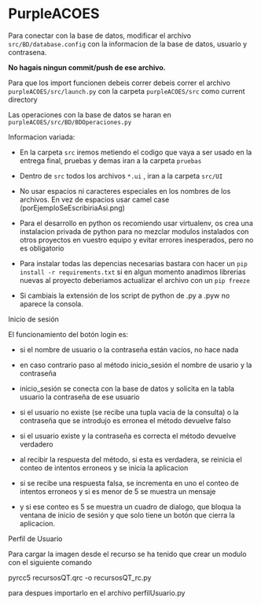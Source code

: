 ﻿# PurpleACOES

Para conectar con la base de datos, modificar el archivo `src/BD/database.config` con la informacion de la base de datos, usuario y contrasena.

**No hagais ningun commit/push de ese archivo.**

Para que los import funcionen debeis correr debeis correr el archivo `purpleACOES/src/launch.py` con la carpeta `purpleACOES/src` como current directory

Las operaciones con la base de datos se haran en `purpleACOES/src/BD/BDOperaciones.py`

Informacion variada:

* En la carpeta `src` iremos metiendo el codigo que vaya a ser usado en la entrega final, pruebas y demas iran a la carpeta `pruebas`

* Dentro de `src` todos los archivos `*.ui` , iran a la carpeta `src/UI`

* No usar espacios ni caracteres especiales en los nombres de los archivos. En vez de espacios usar camel case (porEjemploSeEscribiriaAsi.png)

* Para el desarrollo en python os recomiendo usar virtualenv, os crea una instalacion privada de python para no mezclar modulos instalados con otros proyectos en vuestro equipo y evitar errores inesperados, pero no es obligatorio

* Para instalar todas las depencias necesarias bastara con hacer un `pip install -r requirements.txt` si en algun momento anadimos librerias nuevas al proyecto deberiamos actualizar el archivo con un `pip freeze`

* Si cambiais la extensión de los script de python de .py a .pyw no aparece la consola.

Inicio de sesión

El funcionamiento del botón login es:

* si el nombre de usuario o la contraseña están vacíos, no hace nada

* en caso contrario paso al método inicio_sesión el nombre de usario y la contraseña

* inicio_sesión se conecta con la base de datos y  solicita en la tabla usuario la contraseña de ese usuario

* si el usuario no existe (se recibe una tupla vacia de la consulta) o la contraseña que se introdujo es erronea el método devuelve falso

* si el usuario existe y la contraseña es correcta el método devuelve verdadero

* al recibir la respuesta del método, si esta es verdadera, se reinicia el conteo de intentos erroneos y se inicia la aplicacion

* si se recibe una respuesta falsa, se incrementa en uno el conteo de intentos erroneos y si es menor de 5 se muestra un mensaje

* y si ese conteo es 5 se muestra un cuadro de dialogo, que bloqua la ventana de inicio de sesión y que solo tiene un botón que
cierra la aplicacion.

Perfil de Usuario

Para cargar la imagen desde el recurso se ha tenido que crear un modulo con el siguiente comando

pyrcc5 recursosQT.qrc -o recursosQT_rc.py

para despues importarlo en el archivo perfilUsuario.py